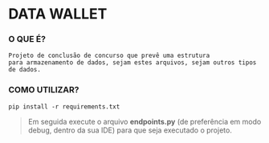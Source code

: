 # DATA WALLET

### O QUE É?

~~~~
Projeto de conclusão de concurso que prevê uma estrutura
para armazenamento de dados, sejam estes arquivos, sejam outros tipos de dados.
~~~~
### COMO UTILIZAR?

~~~
pip install -r requirements.txt
~~~
> Em seguida execute o arquivo **endpoints.py** (de preferência em modo debug, dentro da sua IDE)
>para que seja executado o projeto.

